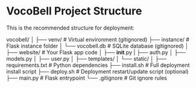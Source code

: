 # VocoBell Project Structure

This is the recommended structure for deployment:

vocobell/
│
├── venv/ # Virtual environment (gitignored)
├── instance/ # Flask instance folder
│ └── vocobell.db # SQLite database (gitignored)
│
├── website/ # Your Flask app code
│ ├── __init__.py
| ├── auth.py
│ ├── models.py
│ ├── user.py
│ ├── templates/
│ └── static/
│
├── requirements.txt # Python dependencies
├── install.sh # Full deployment install script
├── deploy.sh # Deployment restart/update script (optional)
├── main.py # Flask entrypoint
└── .gitignore # Git ignore rules